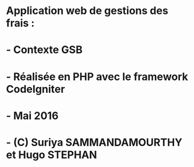 # Application web de gestions des frais :
# - Contexte GSB 
# - Réalisée en PHP avec le framework CodeIgniter
# - Mai 2016
# - (C) Suriya SAMMANDAMOURTHY et Hugo STEPHAN